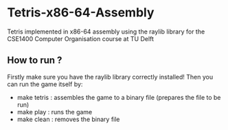 # Tetris-x86-64-Assembly
Tetris implemented in x86-64 assembly using the raylib library for the CSE1400 Computer Organisation course at TU Delft

## How to run ?
Firstly make sure you have the raylib library correctly installed!
Then you can run the game itself by:

- make tetris : assembles the game to a binary file (prepares the file to be run)
- make play : runs the game
- make clean : removes the binary file
